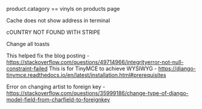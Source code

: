 product.catagory == vinyls on products page

Cache does not show address in terminal 

cOUNTRY NOT FOUND WITH STRIPE

Change all toasts

This helped fix the blog posting - https://stackoverflow.com/questions/49714966/integrityerror-not-null-constraint-failed
This is for TinyMCE to achieve WYSIWYG - https://django-tinymce.readthedocs.io/en/latest/installation.html#prerequisites

Error on changing artist to foreign key - https://stackoverflow.com/questions/35999186/change-type-of-django-model-field-from-charfield-to-foreignkey